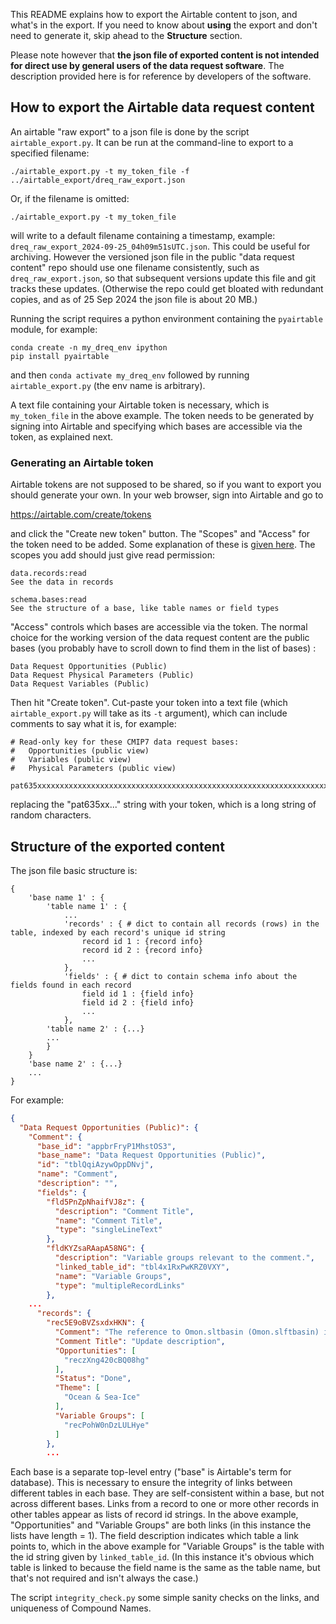 This README explains how to export the Airtable content to json, and what's in the export.
If you need to know about **using** the export and don't need to generate it, skip ahead to the **Structure** section.

Please note however that **the json file of exported content is not intended for direct use by general users of the data request software**.
The description provided here is for reference by developers of the software.

## How to export the Airtable data request content

An airtable "raw export" to a json file is done by the script `airtable_export.py`.
It can be run at the command-line to export to a specified filename:
```
./airtable_export.py -t my_token_file -f ../airtable_export/dreq_raw_export.json
```
Or, if the filename is omitted:
```
./airtable_export.py -t my_token_file
```
will write to a default filename containing a timestamp, example: `dreq_raw_export_2024-09-25_04h09m51sUTC.json`. 
This could be useful for archiving.
However the versioned json file in the public "data request content" repo should use one filename consistently, such as `dreq_raw_export.json`, so that subsequent versions update this file and git tracks these updates.
(Otherwise the repo could get bloated with redundant copies, and as of 25 Sep 2024 the json file is about 20 MB.)

Running the script requires a python environment containing the `pyairtable` module, for example:
```
conda create -n my_dreq_env ipython
pip install pyairtable
```
and then `conda activate my_dreq_env` followed by running `airtable_export.py` (the env name is arbitrary).

A text file containing your Airtable token is necessary, which is `my_token_file` in the above example.
The token needs to be generated by signing into Airtable and specifying which bases are accessible via the token, as explained next.


### Generating an Airtable token

Airtable tokens are not supposed to be shared, so if you want to export you should generate your own.
In your web browser, sign into Airtable and go to

https://airtable.com/create/tokens

and click the "Create new token" button.
The "Scopes" and "Access" for the token need to be added.
Some explanation of these is [given here](https://airtable.com/developers/web/api/scopes).
The scopes you add should just give read permission:
```
data.records:read
See the data in records

schema.bases:read
See the structure of a base, like table names or field types
```
"Access" controls which bases are accessible via the token.
The normal choice for the working version of the data request content are the public bases (you probably have to scroll down to find them in the list of bases)
:
```
Data Request Opportunities (Public)
Data Request Physical Parameters (Public)
Data Request Variables (Public)
```
Then hit "Create token". 
Cut-paste your token into a text file (which `airtable_export.py` will take as its `-t` argument), which can include comments to say what it is, for example:
```
# Read-only key for these CMIP7 data request bases: 
#   Opportunities (public view)
#   Variables (public view)
#   Physical Parameters (public view)

pat635xxxxxxxxxxxxxxxxxxxxxxxxxxxxxxxxxxxxxxxxxxxxxxxxxxxxxxxxxxxxxxxxxxxxxxxxxxxx
```
replacing the "pat635xx..." string with your token,  which is a long string of random characters.


## Structure of the exported content

The json file basic structure is:
```
{
    'base name 1' : {
        'table name 1' : {
            ...
            'records' : { # dict to contain all records (rows) in the table, indexed by each record's unique id string
                record id 1 : {record info}
                record id 2 : {record info}
                ...
            },
            'fields' : { # dict to contain schema info about the fields found in each record
                field id 1 : {field info}
                field id 2 : {field info}
                ...
            },
        'table name 2' : {...}
        ...
        }
    }
    'base name 2' : {...}
    ...
}
```
For example:
```json
{
  "Data Request Opportunities (Public)": {
    "Comment": {
      "base_id": "appbrFryP1MhstOS3",
      "base_name": "Data Request Opportunities (Public)",
      "id": "tblQqiAzywOppDNvj",
      "name": "Comment",      
      "description": "",
      "fields": {
        "fld5PnZpNhaifVJ8z": {
          "description": "Comment Title",
          "name": "Comment Title",
          "type": "singleLineText"
        },
        "fldKYZsaRAapA58NG": {
          "description": "Variable groups relevant to the comment.",
          "linked_table_id": "tbl4x1RxPwKRZ0VXY",
          "name": "Variable Groups",
          "type": "multipleRecordLinks"
        }, 
    ... 
      "records": {
        "rec5E9oBVZsxdxHKN": {
          "Comment": "The reference to Omon.sltbasin (Omon.slftbasin) is wrong and must be changed to Omon.sltbasin.\n",
          "Comment Title": "Update description",
          "Opportunities": [
            "reczXng420cBQ08hg"
          ],
          "Status": "Done",
          "Theme": [
            "Ocean & Sea-Ice"
          ],
          "Variable Groups": [
            "recPohW0nDzLULHye"
          ]
        },
        ...
```

Each base is a separate top-level entry ("base" is Airtable's term for database).
This is necessary to ensure the integrity of links between different tables in each base.
They are self-consistent within a base, but not across different bases.
Links from a record to one or more other records in other tables appear as lists of record id strings.
In the above example, "Opportunities" and "Variable Groups" are both links (in this instance the lists have length = 1).
The field description indicates which table a link points to, which in the above example for "Variable Groups" is the table with the id string given by `linked_table_id`.
(In this instance it's obvious which table is linked to because the field name is the same as the table name, but that's not required and isn't always the case.)

The script `integrity_check.py` some simple sanity checks on the links, and uniqueness of Compound Names.

